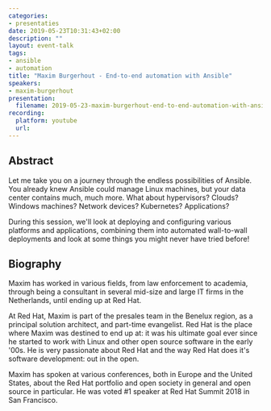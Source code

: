 ```yaml
---
categories:
- presentaties
date: 2019-05-23T10:31:43+02:00
description: ""
layout: event-talk
tags:
- ansible
- automation
title: "Maxim Burgerhout - End-to-end automation with Ansible"
speakers:
- maxim-burgerhout
presentation: 
  filename: 2019-05-23-maxim-burgerhout-end-to-end-automation-with-ansible.pdf
recording:
  platform: youtube
  url: 
---
```


## Abstract

Let me take you on a journey through the endless possibilities of Ansible. You already knew Ansible could manage Linux machines, but your data center contains much, much more. What about hypervisors? Clouds? Windows machines? Network devices? Kubernetes? Applications?

During this session, we'll look at deploying and configuring various platforms and applications, combining them into automated wall-to-wall deployments and look at some things you might never have tried before!

## Biography

Maxim has worked in various fields, from law enforcement to academia, through being a consultant in several mid-size and large IT firms in the Netherlands, until ending up at Red Hat.

At Red Hat, Maxim is part of the presales team in the Benelux region, as a principal solution architect, and part-time evangelist. Red Hat is the place where Maxim was destined to end up at: it was his ultimate goal ever since he started to work with Linux and other open source software in the early '00s. He is very passionate about Red Hat and the way Red Hat does it's software development: out in the open.

Maxim has spoken at various conferences, both in Europe and the United States, about the Red Hat portfolio and open society in general and open source in particular. He was voted #1 speaker at Red Hat Summit 2018 in San Francisco.